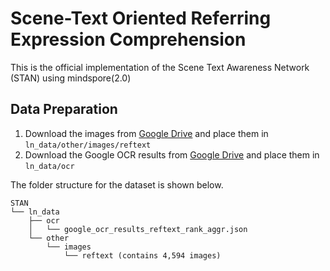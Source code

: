 # Scene-Text Oriented Referring Expression Comprehension
This is the official implementation of the Scene Text Awareness Network (STAN) using mindspore(2.0)

## Data Preparation

1. Download the images from [Google Drive](https://drive.google.com/drive/folders/1doQ__aVFvQDqE84AktIf7uc7WxkTOw8B?usp=share_link) and place them in  `ln_data/other/images/reftext`
2. Download the Google OCR results from [Google Drive](https://drive.google.com/drive/folders/1doQ__aVFvQDqE84AktIf7uc7WxkTOw8B?usp=share_link) and place them in `ln_data/ocr`

The folder structure for the dataset is shown below.

```
STAN
└── ln_data
    ├── ocr
    │   └── google_ocr_results_reftext_rank_aggr.json
    └── other
        └── images
            └── reftext (contains 4,594 images)
```



